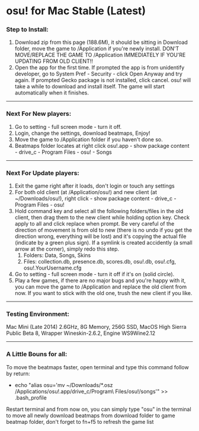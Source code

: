 # osu! for Mac Stable (Latest)

### Step to Install:
1. Download zip from this page (188.6M), it should be sitting in Download folder, move the game to /Application if you're newly install. DON'T MOVE/REPLACE THE GAME TO /Application IMMEDIATELY IF YOU'RE UPDATING FROM OLD CLIENT!!
2. Open the app for the first time.
   If prompted the app is from unidentify developer, go to System Pref - Security - click Open Anyway and try again. 
   If prompted Gecko package is not installed, click cancel.
   osu! will take a while to download and install itself. The game will start automatically when it finishes.

---------------------------
### Next For New players:
1. Go to setting - full screen mode - turn it off.
2. Login, change the settings, download beatmaps, Enjoy!
3. Move the game to /Application folder if you haven't done so.
4. Beatmaps folder locates at right click osu!.app - show package content - drive_c - Program Files - osu! - Songs

----------------------------
### Next For Update players:
1. Exit the game right after it loads, don't login or touch any settings
2. For both old client (at /Application/osu!) and new client (at ~/Downloads/osu!), right click - show package content - drive_c - Program Files - osu!
3. Hold command key and select all the following folders/files in the old client, then drag them to the new client while holding option key. Check apply to all and click replace when prompt. Be very careful of the direction of movement is from old to new (there is no undo if you get the direction wrong, everything will be lost) and it's copying the actual file (indicate by a green plus sign). If a symlink is created accidently (a small arrow at the corner), simply redo this step.
	1. Folders: Data, Songs, Skins
	2. Files: collection.db, presence.db, scores.db, osu!.db, osu!.cfg, osu!.YourUsername.cfg
4. Go to setting - full screen mode - turn it off if it's on (solid circle).
5. Play a few games, if there are no major bugs and you're happy with it, you can move the game to /Application and replace the old client from now. If you want to stick with the old one, trush the new client if you like.

---------------------------
### Testing Environment:
Mac Mini (Late 2014) 2.6GHz, 8G Memory, 256G SSD, MacOS High Sierra Public Beta 8, Wrapper Wineskin-2.6.2, Engine WS9Wine2.12

---------------------------
### A Little Bouns for all:
To move the beatmaps faster, open terminal and type this command follow by return:
* echo "alias osu='mv ~/Downloads/*.osz /Applications/osu\!.app/drive_c/Program\ Files/osu\!/songs'" >> .bash_profile

Restart terminal and from now on, you can simply type "osu" in the terminal to move all newly download beatmaps from download folder to game beatmap folder, don't forget to fn+f5 to refresh the game list
